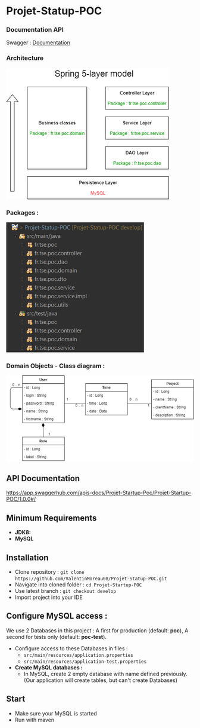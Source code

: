 # Projet-Statup-POC

### Documentation API
Swagger : [Documentation](https://app.swaggerhub.com/apis-docs/Projet-Startup-Poc/Projet-Startup-POC/1.0.0#/)

### Architecture
![alt text](Architecture.png)

### Packages :
![alt text](Packages.png)

### Domain Objects - Class diagram :
![alt text](Class%20diagram.png)


## API Documentation
https://app.swaggerhub.com/apis-docs/Projet-Startup-Poc/Projet-Startup-POC/1.0.0#/

## Minimum Requirements
* **JDK8:**
* **MySQL**


## Installation
- Clone repository : `git clone https://github.com/ValentinMoreau08/Projet-Statup-POC.git`
- Navigate into cloned folder : `cd Projet-Startup-POC`
- Use latest branch : `git checkout develop`
- Import project into your IDE

    
## Configure MySQL access :
We use 2 Databases in this project : A first for production (default: **poc**), A second for tests only (default: **poc-test**).
   
- Configure access to these Databases in files :
  - `src/main/resources/application.properties`
  - `src/main/resources/application-test.properties`
- **Create MySQL databases :**
  - In MySQL, create 2 empty database with name defined previously. (Our application will create tables, but can't create Databases)

## Start
- Make sure your MySQL is started
- Run with maven
